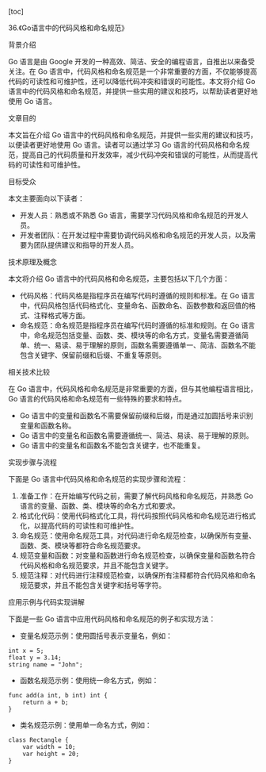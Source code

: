 
[toc]                    
                
                
36.《Go语言中的代码风格和命名规范》

背景介绍

Go 语言是由 Google 开发的一种高效、简洁、安全的编程语言，自推出以来备受关注。在 Go 语言中，代码风格和命名规范是一个非常重要的方面，不仅能够提高代码的可读性和可维护性，还可以降低代码冲突和错误的可能性。本文将介绍 Go 语言中的代码风格和命名规范，并提供一些实用的建议和技巧，以帮助读者更好地使用 Go 语言。

文章目的

本文旨在介绍 Go 语言中的代码风格和命名规范，并提供一些实用的建议和技巧，以便读者更好地使用 Go 语言。读者可以通过学习 Go 语言的代码风格和命名规范，提高自己的代码质量和开发效率，减少代码冲突和错误的可能性，从而提高代码的可读性和可维护性。

目标受众

本文主要面向以下读者：

- 开发人员：熟悉或不熟悉 Go 语言，需要学习代码风格和命名规范的开发人员。
- 开发者团队：在开发过程中需要协调代码风格和命名规范的开发人员，以及需要为团队提供建议和指导的开发人员。

技术原理及概念

本文将介绍 Go 语言中的代码风格和命名规范，主要包括以下几个方面：

- 代码风格：代码风格是指程序员在编写代码时遵循的规则和标准。在 Go 语言中，代码风格包括代码格式化、变量命名、函数命名、函数参数和返回值的格式、注释格式等方面。
- 命名规范：命名规范是指程序员在编写代码时遵循的标准和规则。在 Go 语言中，命名规范包括变量、函数、类、模块等的命名方式，变量名需要遵循简单、统一、易读、易于理解的原则，函数名需要遵循单一、简洁、函数名不能包含关键字、保留前缀和后缀、不重复等原则。

相关技术比较

在 Go 语言中，代码风格和命名规范是非常重要的方面，但与其他编程语言相比，Go 语言的代码风格和命名规范有一些特殊的要求和特点。

- Go 语言中的变量和函数名不需要保留前缀和后缀，而是通过加圆括号来识别变量和函数名称。
- Go 语言中的变量名和函数名需要遵循统一、简洁、易读、易于理解的原则。
- Go 语言中的变量名和函数名不能包含关键字，也不能重复。

实现步骤与流程

下面是 Go 语言中代码风格和命名规范的实现步骤和流程：

1. 准备工作：在开始编写代码之前，需要了解代码风格和命名规范，并熟悉 Go 语言的变量、函数、类、模块等的命名方式和要求。
2. 格式化代码：使用代码格式化工具，将代码按照代码风格和命名规范进行格式化，以提高代码的可读性和可维护性。
3. 命名规范：使用命名规范工具，对代码进行命名规范检查，以确保所有变量、函数、类、模块等都符合命名规范要求。
4. 规范变量和函数：对变量和函数进行命名规范检查，以确保变量和函数名符合代码风格和命名规范要求，并且不能包含关键字。
5. 规范注释：对代码进行注释规范检查，以确保所有注释都符合代码风格和命名规范要求，并且不能包含关键字和括号等字符。

应用示例与代码实现讲解

下面是一些 Go 语言中应用代码风格和命名规范的例子和实现方法：

- 变量名规范示例：使用圆括号表示变量名，例如：
```
int x = 5;
float y = 3.14;
string name = "John";
```
- 函数名规范示例：使用统一命名方式，例如：
```
func add(a int, b int) int {
    return a + b;
}
```

- 类名规范示例：使用单一命名方式，例如：
```
class Rectangle {
    var width = 10;
    var height = 20;
}
```

